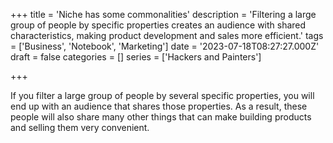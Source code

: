+++ 
title = 'Niche has some commonalities' 
description = 'Filtering a large group of people by specific properties creates an audience with shared characteristics, making product development and sales more efficient.' 
tags = ['Business', 'Notebook', 'Marketing'] 
date = '2023-07-18T08:27:27.000Z' 
draft = false 
categories = [] 
series = ['Hackers and Painters'] 

+++

If you filter a large group of people by several specific properties, you will end up with an audience that shares those properties. As a result, these people will also share many other things that can make building products and selling them very convenient.